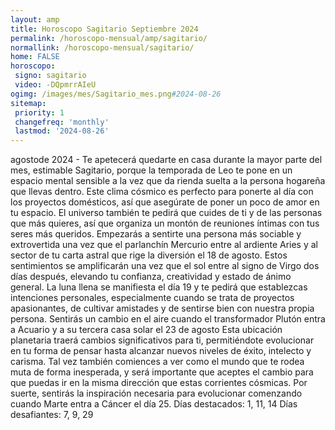 ```yaml
---
layout: amp
title: Horoscopo Sagitario Septiembre 2024 
permalink: /horoscopo-mensual/amp/sagitario/
normallink: /horoscopo-mensual/sagitario/
home: FALSE
horoscopo:
 signo: sagitario
 video: -DQpmrrAIeU
ogimg: /images/mes/Sagitario_mes.png#2024-08-26
sitemap:
 priority: 1
 changefreq: 'monthly'
 lastmod: '2024-08-26'
---
```



agostode 2024 - Te apetecerá quedarte en casa durante la mayor parte del mes, estimable Sagitario, porque la temporada de Leo te pone en un espacio mental sensible a la vez que da rienda suelta a la persona hogareña que llevas dentro. Este clima cósmico es perfecto para ponerte al día con los proyectos domésticos, así que asegúrate de poner un poco de amor en tu espacio. El universo también te pedirá que cuides de ti y de las personas que más quieres, así que organiza un montón de reuniones íntimas con tus seres más queridos.
Empezarás a sentirte una persona más sociable y extrovertida una vez que el parlanchín Mercurio entre al ardiente Aries y al sector de tu carta astral que rige la diversión el 18 de agosto. Estos sentimientos se amplificarán una vez que el sol entre al signo de Virgo dos días después, elevando tu confianza, creatividad y estado de ánimo general. La luna llena se manifiesta el día 19 y te pedirá que establezcas intenciones personales, especialmente cuando se trata de proyectos apasionantes, de cultivar amistades y de sentirse bien con nuestra propia persona.
Sentirás un cambio en el aire cuando el transformador Plutón entra a Acuario y a su tercera casa solar el 23 de agosto Esta ubicación planetaria traerá cambios significativos para ti, permitiéndote evolucionar en tu forma de pensar hasta alcanzar nuevos niveles de éxito, intelecto y carisma. Tal vez también comiences a ver como el mundo que te rodea muta de forma inesperada, y será importante que aceptes el cambio para que puedas ir en la misma dirección que estas corrientes cósmicas. Por suerte, sentirás la inspiración necesaria para evolucionar comenzando cuando Marte entra a Cáncer el día 25.
Días destacados: 1, 11, 14
Días desafiantes: 7, 9, 29
